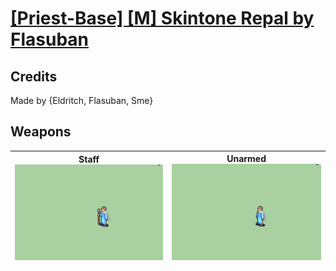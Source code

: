 # [\[Priest-Base\] \[M\] Skintone Repal by Flasuban](./)
## Credits

Made by {Eldritch, Flasuban, Sme}

## Weapons

| <b>Staff</b><br/><img alt="Staff animation" src="./7.%20Staff%20(+Magic)/Staff.gif"/> | <b>Unarmed</b><br/><img alt="Unarmed animation" src="./8.%20Unarmed/Unarmed.gif"/> |
| :---: | :---: |
